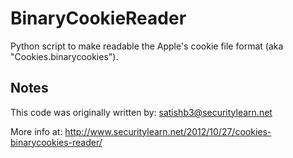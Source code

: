 BinaryCookieReader
==================

Python script to make readable the Apple's cookie file format (aka "Cookies.binarycookies").

Notes
-----

This code was originally written by: satishb3@securitylearn.net

More info at: http://www.securitylearn.net/2012/10/27/cookies-binarycookies-reader/
